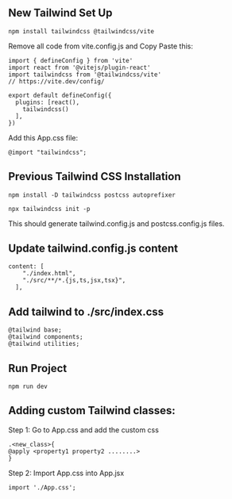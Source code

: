## New Tailwind Set Up
```
npm install tailwindcss @tailwindcss/vite
```

Remove all code from vite.config.js and Copy Paste this:
```
import { defineConfig } from 'vite'
import react from '@vitejs/plugin-react'
import tailwindcss from '@tailwindcss/vite'
// https://vite.dev/config/

export default defineConfig({
  plugins: [react(),
    tailwindcss()
  ],
})

```

Add this App.css file:
```
@import "tailwindcss";
```

## Previous Tailwind CSS Installation
```
npm install -D tailwindcss postcss autoprefixer
```
```
npx tailwindcss init -p
```
This should generate tailwind.config.js and postcss.config.js files.

## Update tailwind.config.js content
```
content: [
    "./index.html",
    "./src/**/*.{js,ts,jsx,tsx}",
  ],
```

## Add tailwind to ./src/index.css
```
@tailwind base;
@tailwind components;
@tailwind utilities;
```

## Run Project
```
npm run dev
```

## Adding custom Tailwind classes:
Step 1: Go to App.css and add the custom css
```
.<new_class>{
@apply <property1 property2 ........>
}
```
Step 2: Import App.css into App.jsx
```
import './App.css';
```
